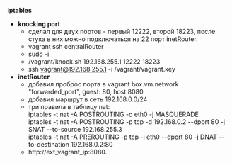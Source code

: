 **iptables**

- **knocking port** 
  - сделал для двух портов - первый 12222, второй 18223, после стука в них можно подключаться на 22 порт inetRouter.
  - vagrant ssh centralRouter
  - sudo -i
  - /vagrant/knock.sh 192.168.255.1 12222 18223
  - ssh vagrant@192.168.255.1 -i /vagrant/vagrant.key
- **inetRouter**
  - добавил проброс порта в vagrant  box.vm.network "forwarded_port", guest: 80, host:8080
  - добавил маршрут в сеть 192.168.0.0/24
  - три правила в таблицу nat:  
	    iptables -t nat -A POSTROUTING -o eth0 -j MASQUERADE  
	    iptables -t nat -A POSTROUTING -p tcp -d 192.168.0.2 --dport 80 -j SNAT --to-source 192.168.255.3  
	    iptables -t nat -A PREROUTING -p tcp -i eth0 --dport 80 -j DNAT --to-destination 192.168.0.2:80
  - http://ext_vagrant_ip:8080.
